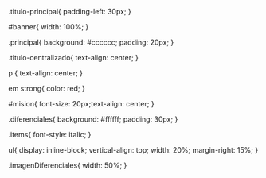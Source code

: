 .titulo-principal{
  padding-left: 30px;
}
 
#banner{
    width: 100%;
}

.principal{
background: #cccccc;
padding: 20px;
}

.titulo-centralizado{
    text-align: center;
}

 p {
      text-align: center;
  }


  em strong{
    color: red;
  }

  #mision{
    font-size: 20px;text-align: center;
  }

  .diferenciales{
    background: #ffffff;
    padding: 30px;
  }

  .items{
    font-style: italic;
  }

  ul{
      display: inline-block;
      vertical-align: top;
      width: 20%;
      margin-right: 15%;
  }

  .imagenDiferenciales{
    width: 50%;
  }
